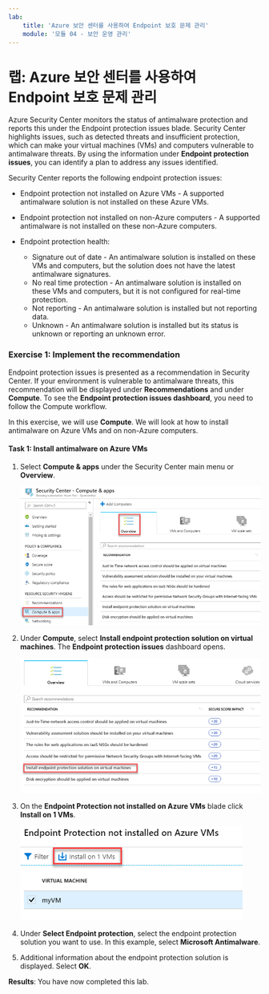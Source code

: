 ```yaml
---
lab:
    title: 'Azure 보안 센터를 사용하여 Endpoint 보호 문제 관리'
    module: '모듈 04 - 보안 운영 관리'
---
```


# 랩: Azure 보안 센터를 사용하여 Endpoint 보호 문제 관리

Azure Security Center monitors the status of antimalware protection and reports this under the Endpoint protection issues blade. Security Center highlights issues, such as detected threats and insufficient protection, which can make your virtual machines (VMs) and computers vulnerable to antimalware threats. By using the information under **Endpoint protection issues**, you can identify a plan to address any issues identified.

Security Center reports the following endpoint protection issues:

- Endpoint protection not installed on Azure VMs - A supported antimalware solution is not installed on these Azure VMs.
- Endpoint protection not installed on non-Azure computers - A supported antimalware is not installed on these non-Azure computers.
- Endpoint protection health:

  - Signature out of date - An antimalware solution is installed on these VMs and computers, but the solution does not have the latest antimalware signatures.
  - No real time protection - An antimalware solution is installed on these VMs and computers, but it is not configured for real-time protection. 
  - Not reporting - An antimalware solution is installed but not reporting data.
  - Unknown -  An antimalware solution is installed but its status is unknown or reporting an unknown error.


### Exercise 1: Implement the recommendation


Endpoint protection issues is presented as a recommendation in Security Center.  If your environment is vulnerable to antimalware threats, this recommendation will be displayed under **Recommendations** and under **Compute**. To see the **Endpoint protection issues dashboard**, you need to follow the Compute workflow.

In this exercise, we will use **Compute**.  We will look at how to install antimalware on Azure VMs and on non-Azure computers.


#### Task 1: Install antimalware on Azure VMs

1.  Select **Compute & apps** under the Security Center main menu or **Overview**.

       ![Screenshot](../Media/Module-4/1dd73e5a-79b8-446a-b715-3f9d40eaf985.png)

2.  Under **Compute**, select **Install endpoint protection solution on virtual machines**. The **Endpoint protection issues** dashboard opens.

       ![Screenshot](../Media/Module-4/e4a8e8cc-a9a4-4c7d-8f2b-16f00e237c95.png)

1.  On the **Endpoint Protection not installed on Azure VMs** blade click **Install on 1 VMs**.

     ![Screenshot](../Media/Module-4/641a2785-4004-4d49-977b-9c7ce1bb4fe6.png)

5.  Under **Select Endpoint protection**, select the endpoint protection solution you want to use. In this example, select **Microsoft Antimalware**.

6.  Additional information about the endpoint protection solution is displayed. Select **OK**.


**Results**: You have now completed this lab.

